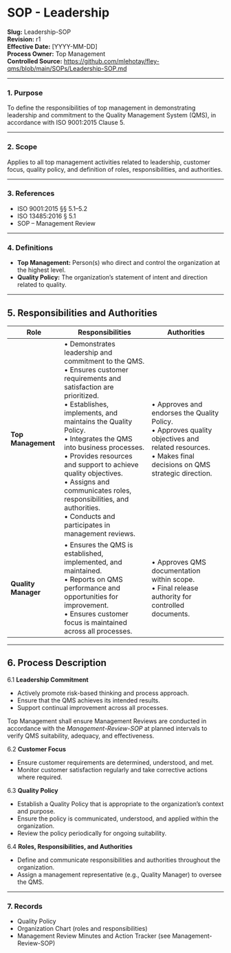 # **SOP - Leadership**

**Slug:** Leadership-SOP  
**Revision:** r1  
**Effective Date:** [YYYY-MM-DD]  
**Process Owner:** Top Management  
**Controlled Source:** https://github.com/mlehotay/fley-qms/blob/main/SOPs/Leadership-SOP.md  

---

### **1. Purpose**

To define the responsibilities of top management in demonstrating leadership and commitment to the Quality Management System (QMS), in accordance with ISO 9001:2015 Clause 5.

---

### **2. Scope**

Applies to all top management activities related to leadership, customer focus, quality policy, and definition of roles, responsibilities, and authorities.

---

### **3. References**

* ISO 9001:2015 §§ 5.1–5.2
* ISO 13485:2016 § 5.1
* SOP – Management Review

---

### **4. Definitions**

* **Top Management:** Person(s) who direct and control the organization at the highest level.
* **Quality Policy:** The organization’s statement of intent and direction related to quality.

---

## **5. Responsibilities and Authorities**


| **Role**            | **Responsibilities**                                                                                                                                                                                                                                                                                                                                                                                                                        | **Authorities**                                                                                                                                            |
| ------------------- | ------------------------------------------------------------------------------------------------------------------------------------------------------------------------------------------------------------------------------------------------------------------------------------------------------------------------------------------------------------------------------------------------------------------------------------------- | ---------------------------------------------------------------------------------------------------------------------------------------------------------- |
| **Top Management**  | • Demonstrates leadership and commitment to the QMS.<br>• Ensures customer requirements and satisfaction are prioritized.<br>• Establishes, implements, and maintains the Quality Policy.<br>• Integrates the QMS into business processes.<br>• Provides resources and support to achieve quality objectives.<br>• Assigns and communicates roles, responsibilities, and authorities.<br>• Conducts and participates in management reviews. | • Approves and endorses the Quality Policy.<br>• Approves quality objectives and related resources.<br>• Makes final decisions on QMS strategic direction. |
| **Quality Manager** | • Ensures the QMS is established, implemented, and maintained.<br>• Reports on QMS performance and opportunities for improvement.<br>• Ensures customer focus is maintained across all processes.                                                                                                                                                                                                                                           | • Approves QMS documentation within scope.<br>• Final release authority for controlled documents.                                                          |

---

## **6. Process Description**

6.1 **Leadership Commitment**

* Actively promote risk-based thinking and process approach.
* Ensure that the QMS achieves its intended results.
* Support continual improvement across all processes.

Top Management shall ensure Management Reviews are conducted in accordance with the *Management-Review-SOP* at planned intervals to verify QMS suitability, adequacy, and effectiveness.

6.2 **Customer Focus**

* Ensure customer requirements are determined, understood, and met.
* Monitor customer satisfaction regularly and take corrective actions where required.

6.3 **Quality Policy**

* Establish a Quality Policy that is appropriate to the organization’s context and purpose.
* Ensure the policy is communicated, understood, and applied within the organization.
* Review the policy periodically for ongoing suitability.

6.4 **Roles, Responsibilities, and Authorities**

* Define and communicate responsibilities and authorities throughout the organization.
* Assign a management representative (e.g., Quality Manager) to oversee the QMS.

---

### **7. Records**

* Quality Policy
* Organization Chart (roles and responsibilities)
* Management Review Minutes and Action Tracker (see Management-Review-SOP)
